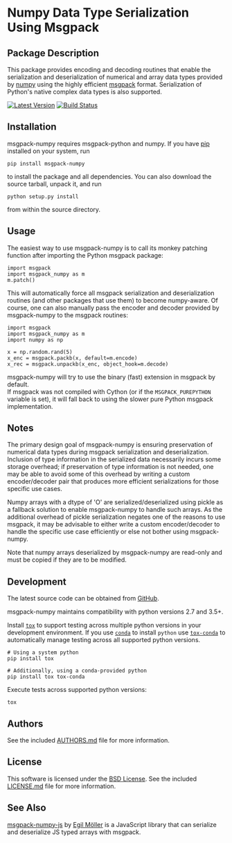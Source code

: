 <!---
-*- mode:markdown -*-
vi:ft=markdown
-->
Numpy Data Type Serialization Using Msgpack
===========================================

Package Description
-------------------
This package provides encoding and decoding routines that enable the
serialization and deserialization of numerical and array data types provided by 
[numpy](http://www.numpy.org/) using the highly efficient
[msgpack](http://msgpack.org/) format. Serialization of Python's
native complex data types is also supported.

[![Latest Version](https://img.shields.io/pypi/v/msgpack-numpy.svg)](https://pypi.python.org/pypi/msgpack-numpy)
[![Build Status](https://travis-ci.org/lebedov/msgpack-numpy.svg?branch=master)](https://travis-ci.org/lebedov/msgpack-numpy)

Installation
------------
msgpack-numpy requires msgpack-python and numpy. If you 
have [pip](http://www.pip-installer.org/) installed on your
system, run

    pip install msgpack-numpy

to install the package and all dependencies. You can also download 
the source tarball, unpack it, and run

    python setup.py install

from within the source directory.

Usage
-----
The easiest way to use msgpack-numpy is to call its monkey patching
function after importing the Python msgpack package:

    import msgpack
    import msgpack_numpy as m
    m.patch()

This will automatically force all msgpack serialization and deserialization
routines (and other packages that use them) to become numpy-aware. 
Of course, one can also manually pass the encoder and 
decoder provided by msgpack-numpy to the msgpack routines:

    import msgpack
    import msgpack_numpy as m
    import numpy as np

    x = np.random.rand(5)
    x_enc = msgpack.packb(x, default=m.encode)
    x_rec = msgpack.unpackb(x_enc, object_hook=m.decode)

msgpack-numpy will try to use the binary (fast) extension in msgpack by default.  
If msgpack was not compiled with Cython (or if the ``MSGPACK_PUREPYTHON`` 
variable is set), it will fall back to using the slower pure Python msgpack 
implementation.

Notes
-----
The primary design goal of msgpack-numpy is ensuring preservation of numerical
data types during msgpack serialization and deserialization. Inclusion of type
information in the serialized data necessarily incurs some storage overhead; if
preservation of type information is not needed, one may be able to avoid some
of this overhead by writing a custom encoder/decoder pair that produces more
efficient serializations for those specific use cases. 

Numpy arrays with a dtype of 'O' are serialized/deserialized using pickle as 
a fallback solution to enable msgpack-numpy to handle
such arrays. As the additional overhead of pickle serialization negates one
of the reasons to use msgpack, it may be advisable to either write a custom
encoder/decoder to handle the specific use case efficiently or else not bother
using msgpack-numpy.

Note that numpy arrays deserialized by msgpack-numpy are read-only and must be copied 
if they are to be modified.

Development
-----------
The latest source code can be obtained from [GitHub](https://github.com/lebedov/msgpack-numpy/).

msgpack-numpy maintains compatibility with python versions 2.7 and 3.5+.

Install [`tox`](https://tox.readthedocs.io/en/latest/) to support testing
across multiple python versions in your development environment. If you
use [`conda`](https://docs.conda.io/en/latest/) to install `python` use
[`tox-conda`](https://github.com/tox-dev/tox-conda) to automatically manage
testing across all supported python versions.
    
    # Using a system python
    pip install tox

    # Additionally, using a conda-provided python
    pip install tox tox-conda

Execute tests across supported python versions:
    
    tox

Authors
-------
See the included [AUTHORS.md](https://github.com/lebedov/msgpack-numpy/blob/master/AUTHORS.md) file for 
more information.

License
-------
This software is licensed under the [BSD License](http://www.opensource.org/licenses/bsd-license).
See the included [LICENSE.md](https://github.com/lebedov/msgpack-numpy/blob/master/LICENSE.md) file for 
more information.

See Also
--------
[msgpack-numpy-js](https://github.com/emerald-geomodelling/msgpack-numpy-js) by 
[Egil Möller](https://github.com/redhog) is a JavaScript library that can 
serialize and deserialize JS typed arrays with msgpack.
